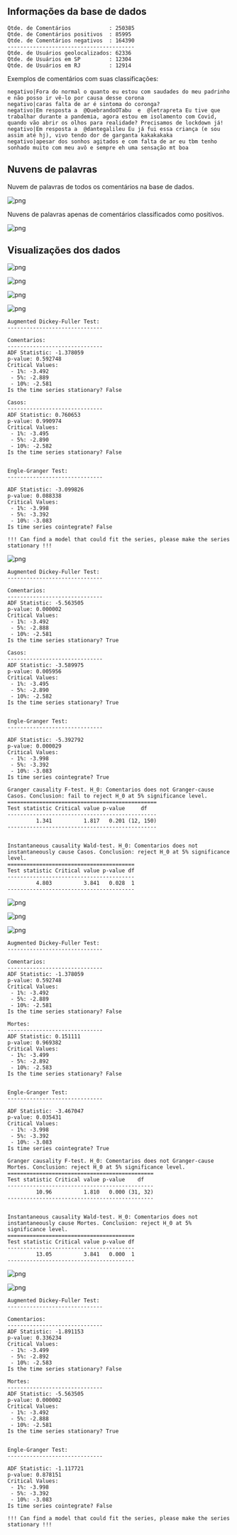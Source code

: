 ## Informações da base de dados

    Qtde. de Comentários            : 250385
    Qtde. de Comentários positivos  : 85995
    Qtde. de Comentários negativos  : 164390
    ----------------------------------------
    Qtde. de Usuários geolocalizados: 62336
    Qtde. de Usuários em SP         : 12304
    Qtde. de Usuários em RJ         : 12914


Exemplos de comentários com suas classificações:

    negativo|Fora do normal o quanto eu estou com saudades do meu padrinho e não posso ir vê-lo por causa desse corona
    negativo|caras falta de ar é sintoma do coronga?
    negativo|Em resposta a  @QuebrandoOTabu  e  @letrapreta Eu tive que trabalhar durante a pandemia, agora estou em isolamento com Covid, quando vão abrir os olhos para realidade? Precisamos de lockdown já!
    negativo|Em resposta a  @dantegalileu Eu já fui essa criança (e sou assim até hj), vivo tendo dor de garganta kakakakaka
    negativo|apesar dos sonhos agitados e com falta de ar eu tbm tenho sonhado muito com meu avô e sempre eh uma sensação mt boa


## Nuvens de palavras

Nuvem de palavras de todos os comentários na base de dados.


![png](EDA_files/EDA_9_0.png)


Nuvens de palavras apenas de comentários classificados como positivos.


![png](EDA_files/EDA_11_0.png)


## Visualizações dos dados


![png](EDA_files/EDA_13_0.png)



![png](EDA_files/EDA_14_0.png)



![png](EDA_files/EDA_15_0.png)



![png](EDA_files/EDA_17_0.png)


    Augmented Dickey-Fuller Test:
    ------------------------------
    
    Comentarios:
    ------------------------------
    ADF Statistic: -1.378059
    p-value: 0.592748
    Critical Values:
     - 1%: -3.492
     - 5%: -2.889
     - 10%: -2.581
    Is the time series stationary? False
    
    Casos:
    ------------------------------
    ADF Statistic: 0.760653
    p-value: 0.990974
    Critical Values:
     - 1%: -3.495
     - 5%: -2.890
     - 10%: -2.582
    Is the time series stationary? False
    
    
    Engle-Granger Test:
    ------------------------------
    
    ADF Statistic: -3.099826
    p-value: 0.088338
    Critical Values:
     - 1%: -3.998
     - 5%: -3.392
     - 10%: -3.083
    Is time series cointegrate? False
    
    !!! Can find a model that could fit the series, please make the series stationary !!!



![png](EDA_files/EDA_19_0.png)


    Augmented Dickey-Fuller Test:
    ------------------------------
    
    Comentarios:
    ------------------------------
    ADF Statistic: -5.563505
    p-value: 0.000002
    Critical Values:
     - 1%: -3.492
     - 5%: -2.888
     - 10%: -2.581
    Is the time series stationary? True
    
    Casos:
    ------------------------------
    ADF Statistic: -3.589975
    p-value: 0.005956
    Critical Values:
     - 1%: -3.495
     - 5%: -2.890
     - 10%: -2.582
    Is the time series stationary? True
    
    
    Engle-Granger Test:
    ------------------------------
    
    ADF Statistic: -5.392792
    p-value: 0.000029
    Critical Values:
     - 1%: -3.998
     - 5%: -3.392
     - 10%: -3.083
    Is time series cointegrate? True
    
    Granger causality F-test. H_0: Comentarios does not Granger-cause Casos. Conclusion: fail to reject H_0 at 5% significance level.
    ===============================================
    Test statistic Critical value p-value     df   
    -----------------------------------------------
             1.341          1.817   0.201 (12, 150)
    -----------------------------------------------
    
    
    Instantaneous causality Wald-test. H_0: Comentarios does not instantaneously cause Casos. Conclusion: reject H_0 at 5% significance level.
    ========================================
    Test statistic Critical value p-value df
    ----------------------------------------
             4.803          3.841   0.028  1
    ----------------------------------------





![png](EDA_files/EDA_21_0.png)




![png](EDA_files/EDA_21_1.png)



![png](EDA_files/EDA_23_0.png)


    Augmented Dickey-Fuller Test:
    ------------------------------
    
    Comentarios:
    ------------------------------
    ADF Statistic: -1.378059
    p-value: 0.592748
    Critical Values:
     - 1%: -3.492
     - 5%: -2.889
     - 10%: -2.581
    Is the time series stationary? False
    
    Mortes:
    ------------------------------
    ADF Statistic: 0.151111
    p-value: 0.969382
    Critical Values:
     - 1%: -3.499
     - 5%: -2.892
     - 10%: -2.583
    Is the time series stationary? False
    
    
    Engle-Granger Test:
    ------------------------------
    
    ADF Statistic: -3.467047
    p-value: 0.035431
    Critical Values:
     - 1%: -3.998
     - 5%: -3.392
     - 10%: -3.083
    Is time series cointegrate? True
    
    Granger causality F-test. H_0: Comentarios does not Granger-cause Mortes. Conclusion: reject H_0 at 5% significance level.
    ==============================================
    Test statistic Critical value p-value    df   
    ----------------------------------------------
             10.96          1.810   0.000 (31, 32)
    ----------------------------------------------
    
    
    Instantaneous causality Wald-test. H_0: Comentarios does not instantaneously cause Mortes. Conclusion: reject H_0 at 5% significance level.
    ========================================
    Test statistic Critical value p-value df
    ----------------------------------------
             13.05          3.841   0.000  1
    ----------------------------------------



![png](EDA_files/EDA_25_0.png)



![png](EDA_files/EDA_26_0.png)


    Augmented Dickey-Fuller Test:
    ------------------------------
    
    Comentarios:
    ------------------------------
    ADF Statistic: -1.891153
    p-value: 0.336234
    Critical Values:
     - 1%: -3.499
     - 5%: -2.892
     - 10%: -2.583
    Is the time series stationary? False
    
    Mortes:
    ------------------------------
    ADF Statistic: -5.563505
    p-value: 0.000002
    Critical Values:
     - 1%: -3.492
     - 5%: -2.888
     - 10%: -2.581
    Is the time series stationary? True
    
    
    Engle-Granger Test:
    ------------------------------
    
    ADF Statistic: -1.117721
    p-value: 0.878151
    Critical Values:
     - 1%: -3.998
     - 5%: -3.392
     - 10%: -3.083
    Is time series cointegrate? False
    
    !!! Can find a model that could fit the series, please make the series stationary !!!

